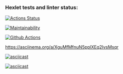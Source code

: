 ### Hexlet tests and linter status:
[![Actions Status](https://github.com/Dmitry-Zhiryakov/python-project-lvl1/workflows/hexlet-check/badge.svg)](https://github.com/Dmitry-Zhiryakov/python-project-lvl1/actions)

[![Maintainability](https://api.codeclimate.com/v1/badges/a99a88d28ad37a79dbf6/maintainability)](https://codeclimate.com/github/codeclimate/codeclimate/maintainability)

[![Github Actions](https://github.com/Dmitry-Zhiryakov/python-project-lvl1/actions/workflows/github_actions.yml/badge.svg)](https://github.com/Dmitry-Zhiryakov/python-project-lvl1/actions/workflows/github_actions.yml)

https://asciinema.org/a/XguMfMfnuN5pplXEq2IvsMsqr

[![asciicast](https://asciinema.org/a/BEtMChvqeK8g92mmTgY5HkKcr.svg)](https://asciinema.org/a/BEtMChvqeK8g92mmTgY5HkKcr)

[![asciicast](https://asciinema.org/a/B2wBtd1TCIWdM6spnPreuOQpo.svg)](https://asciinema.org/a/B2wBtd1TCIWdM6spnPreuOQpo)